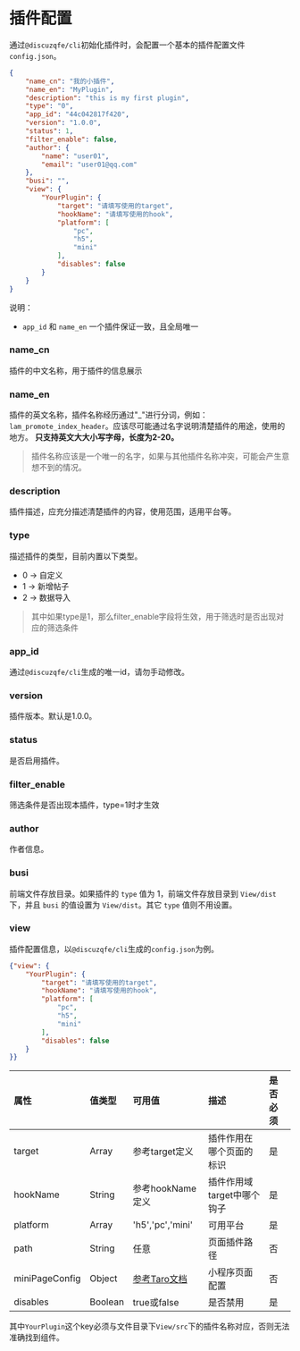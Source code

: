 # 插件配置

通过`@discuzqfe/cli`初始化插件时，会配置一个基本的插件配置文件`config.json`。

```json
{
	"name_cn": "我的小插件",
	"name_en": "MyPlugin",
	"description": "this is my first plugin",
	"type": "0",
	"app_id": "44c042817f420",
	"version": "1.0.0",
	"status": 1,
	"filter_enable": false,
	"author": {
		"name": "user01",
		"email": "user01@qq.com"
	},
    "busi": "",
	"view": {
		"YourPlugin": {
			"target": "请填写使用的target",
			"hookName": "请填写使用的hook",
			"platform": [
				"pc",
				"h5",
				"mini"
			],
			"disables": false
		}
	}
}
```

说明：
- `app_id` 和 `name_en` 一个插件保证一致，且全局唯一

### name_cn
插件的中文名称，用于插件的信息展示

### name_en
插件的英文名称，插件名称经历通过"_"进行分词，例如：`lam_promote_index_header`。应该尽可能通过名字说明清楚插件的用途，使用的地方。
**只支持英文大大小写字母，长度为2-20。**
> 插件名称应该是一个唯一的名字，如果与其他插件名称冲突，可能会产生意想不到的情况。

### description
插件描述，应充分描述清楚插件的内容，使用范围，适用平台等。

### type
描述插件的类型，目前内置以下类型。
- 0 -> 自定义
- 1 -> 新增帖子
- 2 -> 数据导入

> 其中如果type是1，那么filter_enable字段将生效，用于筛选时是否出现对应的筛选条件

### app_id
通过`@discuzqfe/cli`生成的唯一id，请勿手动修改。

### version
插件版本。默认是1.0.0。

### status
是否启用插件。

### filter_enable
筛选条件是否出现本插件，type=1时才生效

### author
作者信息。

### busi
前端文件存放目录。如果插件的 `type` 值为 1，前端文件存放目录到 `View/dist` 下，并且 `busi` 的值设置为 `View/dist`。其它 `type` 值则不用设置。

### view

插件配置信息，以`@discuzqfe/cli`生成的`config.json`为例。

```json
{"view": {
	"YourPlugin": {
		"target": "请填写使用的target",
		"hookName": "请填写使用的hook",
		"platform": [
			"pc",
			"h5",
			"mini"
		],
		"disables": false
	}
}}
```

| 属性 | 值类型 | 可用值 | 描述 | 是否必须 |
| :- | :- | :- | :- | :- |
| target | Array | 参考target定义 | 插件作用在哪个页面的标识 | 是 |
| hookName | String | 参考hookName定义 | 插件作用域target中哪个钩子 | 是 |
| platform | Array | 'h5','pc','mini' | 可用平台 | 是 |
| path | String | 任意 | 页面插件路径 | 否 |
| miniPageConfig | Object | [参考Taro文档](http://taro-docs.jd.com/taro/docs/page-config) | 小程序页面配置 | 否 |
| disables | Boolean | true或false | 是否禁用 | 是 |

其中`YourPlugin`这个key必须与文件目录下`View/src`下的插件名称对应，否则无法准确找到组件。
